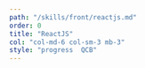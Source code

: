 ```yaml
---
path: "/skills/front/reactjs.md"
order: 0
title: "ReactJS"
col: "col-md-6 col-sm-3 mb-3"
style: "progress  QCB"
---
```


